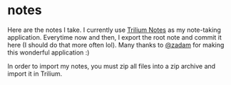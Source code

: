 # notes

Here are the notes I take. I currently use [Trilium Notes](https://github.com/zadam/trilium) as my note-taking application. Everytime now and then, I export the root note and commit it here (I should do that more often lol).
Many thanks to [@zadam](https://github.com/zadam) for making this wonderful application :)

In order to import my notes, you must zip all files into a zip archive and import it in Trilium.
